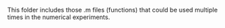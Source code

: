 This folder includes those .m files (functions) that could be used multiple times in the numerical experiments.

